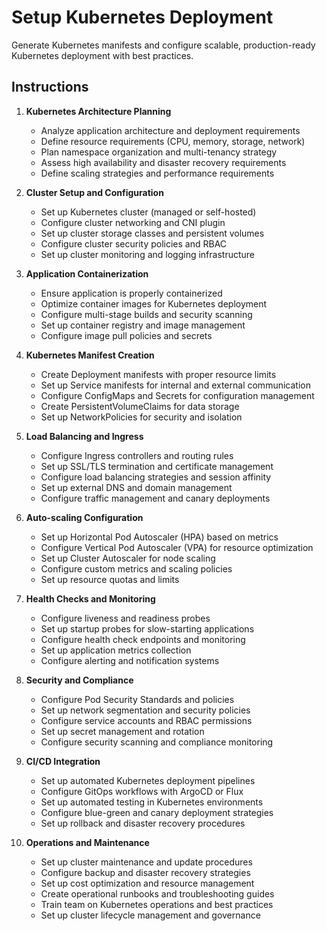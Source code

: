# Setup Kubernetes Deployment

Generate Kubernetes manifests and configure scalable, production-ready Kubernetes deployment with best practices.

## Instructions

1. **Kubernetes Architecture Planning**
   - Analyze application architecture and deployment requirements
   - Define resource requirements (CPU, memory, storage, network)
   - Plan namespace organization and multi-tenancy strategy
   - Assess high availability and disaster recovery requirements
   - Define scaling strategies and performance requirements

2. **Cluster Setup and Configuration**
   - Set up Kubernetes cluster (managed or self-hosted)
   - Configure cluster networking and CNI plugin
   - Set up cluster storage classes and persistent volumes
   - Configure cluster security policies and RBAC
   - Set up cluster monitoring and logging infrastructure

3. **Application Containerization**
   - Ensure application is properly containerized
   - Optimize container images for Kubernetes deployment
   - Configure multi-stage builds and security scanning
   - Set up container registry and image management
   - Configure image pull policies and secrets

4. **Kubernetes Manifest Creation**
   - Create Deployment manifests with proper resource limits
   - Set up Service manifests for internal and external communication
   - Configure ConfigMaps and Secrets for configuration management
   - Create PersistentVolumeClaims for data storage
   - Set up NetworkPolicies for security and isolation

5. **Load Balancing and Ingress**
   - Configure Ingress controllers and routing rules
   - Set up SSL/TLS termination and certificate management
   - Configure load balancing strategies and session affinity
   - Set up external DNS and domain management
   - Configure traffic management and canary deployments

6. **Auto-scaling Configuration**
   - Set up Horizontal Pod Autoscaler (HPA) based on metrics
   - Configure Vertical Pod Autoscaler (VPA) for resource optimization
   - Set up Cluster Autoscaler for node scaling
   - Configure custom metrics and scaling policies
   - Set up resource quotas and limits

7. **Health Checks and Monitoring**
   - Configure liveness and readiness probes
   - Set up startup probes for slow-starting applications
   - Configure health check endpoints and monitoring
   - Set up application metrics collection
   - Configure alerting and notification systems

8. **Security and Compliance**
   - Configure Pod Security Standards and policies
   - Set up network segmentation and security policies
   - Configure service accounts and RBAC permissions
   - Set up secret management and rotation
   - Configure security scanning and compliance monitoring

9. **CI/CD Integration**
   - Set up automated Kubernetes deployment pipelines
   - Configure GitOps workflows with ArgoCD or Flux
   - Set up automated testing in Kubernetes environments
   - Configure blue-green and canary deployment strategies
   - Set up rollback and disaster recovery procedures

10. **Operations and Maintenance**
    - Set up cluster maintenance and update procedures
    - Configure backup and disaster recovery strategies
    - Set up cost optimization and resource management
    - Create operational runbooks and troubleshooting guides
    - Train team on Kubernetes operations and best practices
    - Set up cluster lifecycle management and governance